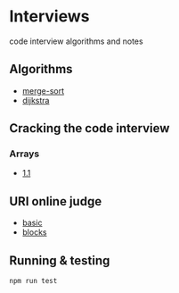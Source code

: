 # Interviews
code interview algorithms and notes

## Algorithms
- [merge-sort](src/algorithms/merge-sort.js)
- [dijkstra](src/algorithms/dijkstra.js)

## Cracking the code interview
### Arrays
- [1.1](src/cracking-the-ci/1-arrays/1.1-unique.js)

## URI online judge
- [basic](src/uri/basic.js)
- [blocks](src/uri/blocks.js)

## Running & testing
`npm run test`